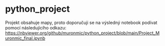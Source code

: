 # python_project

Projekt obsahuje mapy, proto doporučuji se na výsledný notebook podívat pomocí následujícího odkazu: 
https://nbviewer.org/github/muronmic/python_project/blob/main/Project_Muronmic_final.ipynb
